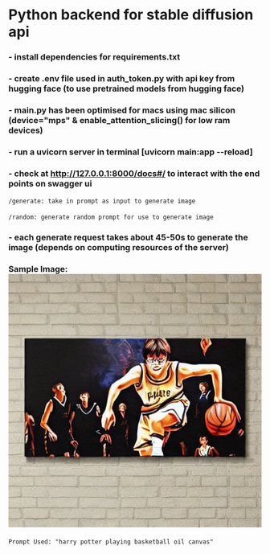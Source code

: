 # Python backend for stable diffusion api

### - install dependencies for requirements.txt

### - create .env file used in auth_token.py with api key from hugging face (to use pretrained models from hugging face)

### - main.py has been optimised for macs using mac silicon (device="mps" & enable_attention_slicing() for low ram devices)

### - run a uvicorn server in terminal [uvicorn main:app --reload]

### - check at http://127.0.0.1:8000/docs#/ to interact with the end points on swagger ui

    /generate: take in prompt as input to generate image

    /random: generate random prompt for use to generate image

### - each generate request takes about 45-50s to generate the image (depends on computing resources of the server)

### Sample Image: ![generated image](result.png)

    Prompt Used: "harry potter playing basketball oil canvas"
